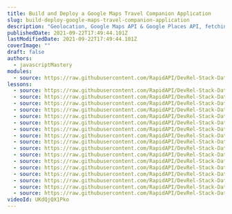 ```yaml
---
title: Build and Deploy a Google Maps Travel Companion Application
slug: build-deploy-google-maps-travel-companion-application
description: "Geolocation, Google Maps API & Google Places API, fetching API data based on the location, data filtering are just some features that make this Travel Advisor App the best Maps Application that you can currently find on YouTube"
publishedDate: 2021-09-22T17:49:44.101Z
lastModifiedDate: 2021-09-22T17:49:44.101Z
coverImage: ""
draft: false
authors:
  - javascriptMastery
modules:
  - source: https://raw.githubusercontent.com/RapidAPI/DevRel-Stack-Data/dev/lms/courses/build-deploy-google-maps-travel-companion-application/index.md
lessons:
  - source: https://raw.githubusercontent.com/RapidAPI/DevRel-Stack-Data/dev/lms/courses/build-deploy-google-maps-travel-companion-application/intro.md
  - source: https://raw.githubusercontent.com/RapidAPI/DevRel-Stack-Data/dev/lms/courses/build-deploy-google-maps-travel-companion-application/setup.md
  - source: https://raw.githubusercontent.com/RapidAPI/DevRel-Stack-Data/dev/lms/courses/build-deploy-google-maps-travel-companion-application/demo.md
  - source: https://raw.githubusercontent.com/RapidAPI/DevRel-Stack-Data/dev/lms/courses/build-deploy-google-maps-travel-companion-application/project-setup.md
  - source: https://raw.githubusercontent.com/RapidAPI/DevRel-Stack-Data/dev/lms/courses/build-deploy-google-maps-travel-companion-application/folder-structure.md
  - source: https://raw.githubusercontent.com/RapidAPI/DevRel-Stack-Data/dev/lms/courses/build-deploy-google-maps-travel-companion-application/header.md
  - source: https://raw.githubusercontent.com/RapidAPI/DevRel-Stack-Data/dev/lms/courses/build-deploy-google-maps-travel-companion-application/map.md
  - source: https://raw.githubusercontent.com/RapidAPI/DevRel-Stack-Data/dev/lms/courses/build-deploy-google-maps-travel-companion-application/list.md
  - source: https://raw.githubusercontent.com/RapidAPI/DevRel-Stack-Data/dev/lms/courses/build-deploy-google-maps-travel-companion-application/working-apis.md
  - source: https://raw.githubusercontent.com/RapidAPI/DevRel-Stack-Data/dev/lms/courses/build-deploy-google-maps-travel-companion-application/place-card.md
  - source: https://raw.githubusercontent.com/RapidAPI/DevRel-Stack-Data/dev/lms/courses/build-deploy-google-maps-travel-companion-application/display-places-map.md
  - source: https://raw.githubusercontent.com/RapidAPI/DevRel-Stack-Data/dev/lms/courses/build-deploy-google-maps-travel-companion-application/scroll-places-filters.md
  - source: https://raw.githubusercontent.com/RapidAPI/DevRel-Stack-Data/dev/lms/courses/build-deploy-google-maps-travel-companion-application/places-search.md
  - source: https://raw.githubusercontent.com/RapidAPI/DevRel-Stack-Data/dev/lms/courses/build-deploy-google-maps-travel-companion-application/weather-api.md
  - source: https://raw.githubusercontent.com/RapidAPI/DevRel-Stack-Data/dev/lms/courses/build-deploy-google-maps-travel-companion-application/change-map-styles.md
  - source: https://raw.githubusercontent.com/RapidAPI/DevRel-Stack-Data/dev/lms/courses/build-deploy-google-maps-travel-companion-application/env.md
  - source: https://raw.githubusercontent.com/RapidAPI/DevRel-Stack-Data/dev/lms/courses/build-deploy-google-maps-travel-companion-application/deployment.md
videoId: UKdQjQX1Pko
---
```

